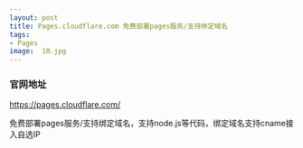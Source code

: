 ```yaml
---
layout: post
title: Pages.cloudflare.com 免费部署pages服务/支持绑定域名
tags:
- Pages
image:  10.jpg
---
```


### 官网地址
https://pages.cloudflare.com/


免费部署pages服务/支持绑定域名，支持node.js等代码，绑定域名支持cname接入自选IP


